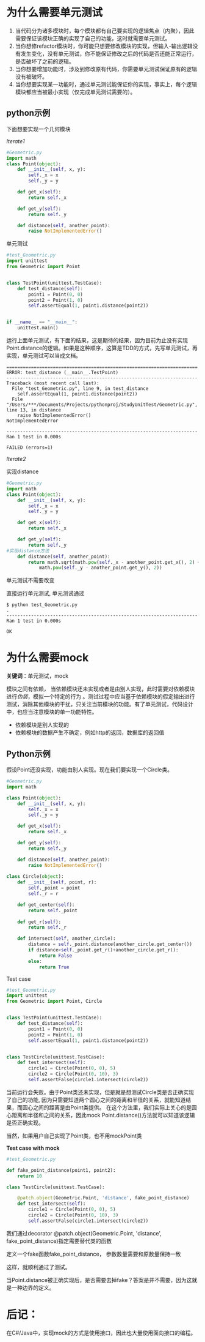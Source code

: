 # 为什么需要单元测试

1. 当代码分为诸多模块时，每个模块都有自己要实现的逻辑焦点（内聚），因此需要保证该模块正确的实现了自己的功能，这时就需要单元测试。
2. 当你想修refactor模块时，你可能只想要修改模块的实现，但输入-输出逻辑没有发生变化，没有单元测试，你不能保证修改之后的代码是否还能正常运行，是否破坏了之前的逻辑。
3. 当你想要增加功能时，涉及到修改原有代码，你需要单元测试保证原有的逻辑没有被破坏。
4. 当你想要实现某一功能时，通过单元测试能保证你的实现，事实上，每个逻辑模块都应当被最小实现（仅完成单元测试需要的）。

## **python示例**

下面想要实现一个几何模块

*Iterate1*

```python
#Geometric.py
import math
class Point(object):
    def __init__(self, x, y):
        self._x = x
        self._y = y

    def get_x(self):
        return self._x

    def get_y(self):
        return self._y

    def distance(self, another_point):
        raise NotImplementedError()

```

单元测试

```python
#test_Geometric.py
import unittest
from Geometric import Point


class TestPoint(unittest.TestCase):
    def test_distance(self):
        point1 = Point(0, 0)
        point2 = Point(1, 0)
        self.assertEqual(1, point1.distance(point2))


if __name__ == "__main__":
    unittest.main()
```

运行上面单元测试，有下面的结果，这是期待的结果，因为目前为止没有实现Point.distance的逻辑。如果是这种顺序，这算是TDD的方式，先写单元测试，再实现，单元测试可以当成文档。

```
======================================================================
ERROR: test_distance (__main__.TestPoint)
----------------------------------------------------------------------
Traceback (most recent call last):
  File "test_Geometric.py", line 9, in test_distance
    self.assertEqual(1, point1.distance(point2))
  File "/Users/***/Documents/Projects/pythonproj/StudyUnitTest/Geometric.py", line 13, in distance
    raise NotImplementedError()
NotImplementedError

----------------------------------------------------------------------
Ran 1 test in 0.000s

FAILED (errors=1)
```

*Iterate2*

实现distance

```python
#Geometric.py
import math
class Point(object):
    def __init__(self, x, y):
        self._x = x
        self._y = y

    def get_x(self):
        return self._x

    def get_y(self):
        return self._y
#实现distance方法
    def distance(self, another_point):
        return math.sqrt(math.pow(self._x - another_point.get_x(), 2) + \
            math.pow(self._y - another_point.get_y(), 2))

```

单元测试不需要改变

直接运行单元测试, 单元测试通过

```
$ python test_Geometric.py 
.
----------------------------------------------------------------------
Ran 1 test in 0.000s

OK 
```



# 为什么需要mock

**关键词**：单元测试，mock

模块之间有依赖， 当依赖模块还未实现或者是由别人实现，此时需要对依赖模块进行*伪装*，模拟一个特定的行为 。测试过程中应当基于依赖模块的假定输出进行测试，消除其他模块的干扰，只关注当前模块的功能。有了单元测试，代码设计中，也应当注意模块的单一功能特性。

- 依赖模块是别人实现的
- 依赖模块的数据产生不确定，例如http的返回，数据库的返回值

## Python示例

假设Point还没实现，功能由别人实现。现在我们要实现一个Circle类。

```python
#Geometric.py
import math

class Point(object):
    def __init__(self, x, y):
        self._x = x
        self._y = y

    def get_x(self):
        return self._x

    def get_y(self):
        return self._y

    def distance(self, another_point):
        raise NotImplementedError()
        
class Circle(object):
    def __init__(self, point, r):
        self._point = point
        self._r = r

    def get_center(self):
        return self._point
    
    def get_r(self):
        return self._r

    def intersect(self, another_circle):
        distance = self._point.distance(another_circle.get_center())
        if distance>self._point.get_r()+another_circle.get_r():
            return False
        else:
            return True
```

Test case

```python
#test_Geometric.py
import unittest
from Geometric import Point, Circle


class TestPoint(unittest.TestCase):
    def test_distance(self):
        point1 = Point(0, 0)
        point2 = Point(1, 0)
        self.assertEqual(1, point1.distance(point2))


class TestCircle(unittest.TestCase):
    def test_intersect(self):
        circle1 = Circle(Point(0, 0), 5)
        circle2 = Circle(Point(0, 10), 3)
        self.assertFalse(circle1.intersect(circle2))
```

当前运行会失败。由于Point类还未实现，但是就是想测试Circle类是否正确实现了自己的功能, 因为只需要知道两个圆心之间的距离和半径的关系，就能知道结果，而圆心之间的距离是由Point类提供。 在这个方法里，我们实际上关心的是圆心距离和半径和之间的关系，因此mock Point.distance()方法就可以知道该逻辑是否正确实现。

当然，如果用户自己实现了Point类，也不用mockPoint类

**Test case with mock**

```python
#test_Geometric.py

def fake_point_distance(point1, point2):
    return 10

class TestCircle(unittest.TestCase):

    @patch.object(Geometric.Point, 'distance', fake_point_distance)
    def test_intersect(self):
        circle1 = Circle(Point(0, 0), 5)
        circle2 = Circle(Point(0, 10), 3)
        self.assertFalse(circle1.intersect(circle2))
```

我们通过decorator @patch.object(Geometric.Point, 'distance', fake_point_distance)指定需要替代类的函数

定义一个fake函数fake_point_distance， 参数数量需要和原数量保持一致

这样，就顺利通过了测试。



当Point.distance被正确实现后，是否需要去掉fake？答案是并不需要，因为这就是一种边界的定义。





# 后记：

在C#/Java中，实现mock的方式是使用接口，因此也大量使用面向接口的编程。






